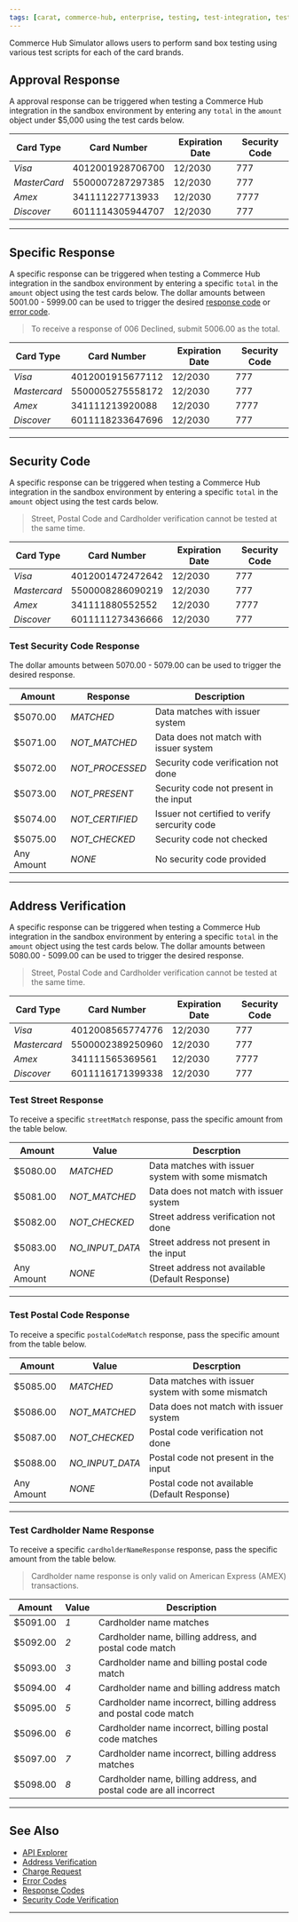 ```yaml
---
tags: [carat, commerce-hub, enterprise, testing, test-integration, test-cards, test-errors] 
---
```


Commerce Hub Simulator allows users to perform sand box testing using various test scripts for each of the card brands.

## Approval Response

A approval response can be triggered when testing a Commerce Hub integration in the sandbox environment by entering any `total` in the `amount` object under $5,000 using the test cards below.

| Card Type | Card Number | Expiration Date | Security Code |
| ----- | ---- | ----------- | ------------ |
|*Visa* | 4012001928706700 | 12/2030 | 777 |
|*MasterCard* | 5500007287297385 | 12/2030 | 777 |
|*Amex* | 341111227713933 | 12/2030 | 7777 |
|*Discover* | 6011114305944707 | 12/2030 | 777 |

---

## Specific Response

A specific response can be triggered when testing a Commerce Hub integration in the sandbox environment by entering a specific `total` in the `amount` object using the test cards below. The dollar amounts between 5001.00 - 5999.00 can be used to trigger the desired [response code](?path=docs/Resources/Guides/Response-Codes/Response-Codes.md) or [error code](?path=docs/Resources/Guides/Response-Codes/Error.md).

<!-- theme: example -->
>To receive a response of 006 Declined, submit 5006.00 as the total. 

| Card Type | Card Number | Expiration Date | Security Code |
| ----- | ---- | ----------- | ------------ |
|*Visa* | 4012001915677112 | 12/2030 | 777 |
|*Mastercard* | 5500005275558172 | 12/2030 | 777 |
| *Amex* | 341111213920088 | 12/2030 | 7777 |
| *Discover* | 6011118233647696 | 12/2030 | 777 |

---

## Security Code

A specific response can be triggered when testing a Commerce Hub integration in the sandbox environment by entering a specific `total` in the `amount` object using the test cards below. 

<!-- theme: example -->
>Street, Postal Code and Cardholder verification cannot be tested at the same time. 

| Card Type | Card Number | Expiration Date | Security Code |
| ----- | ---- | ----------- | ------------ |
|*Visa* | 4012001472472642 | 12/2030 | 777 |
|*Mastercard* | 5500008286090219 | 12/2030 | 777 |
| *Amex* | 341111880552552 | 12/2030 | 7777 |
| *Discover* | 6011111273436666 | 12/2030 | 777 |

### Test Security Code Response

The dollar amounts between 5070.00 - 5079.00 can be used to trigger the desired response.

| Amount | Response | Description |
| ---- | ----------|-----|
| $5070.00 | *MATCHED* | Data matches with issuer system | 
| $5071.00 | *NOT_MATCHED* | Data does not match with issuer system |
| $5072.00 | *NOT_PROCESSED* | Security code verification not done |
| $5073.00 | *NOT_PRESENT* | Security code not present in the input |
| $5074.00 | *NOT_CERTIFIED*| Issuer not certified to verify sercurity code |
| $5075.00 | *NOT_CHECKED* | Security code not checked |
| Any Amount | *NONE* | No security code provided |

---
## Address Verification

A specific response can be triggered when testing a Commerce Hub integration in the sandbox environment by entering a specific `total` in the `amount` object using the test cards below. The dollar amounts between 5080.00 - 5099.00 can be used to trigger the desired response.

<!-- theme: example -->
>Street, Postal Code and Cardholder verification cannot be tested at the same time. 

| Card Type | Card Number | Expiration Date | Security Code |
| ----- | ---- | ----------- | ------------ |
|*Visa* | 4012008565774776 | 12/2030 | 777 |
|*Mastercard* | 5500002389250960 | 12/2030 | 777 |
| *Amex* | 341111565369561 | 12/2030 | 7777 |
| *Discover* | 6011116171399338 | 12/2030 | 777 |


### Test Street Response

To receive a specific `streetMatch` response, pass the specific amount from the table below.

| Amount | Value | Descrption | 
| ----- | ---- | ------------|
| $5080.00 | *MATCHED* | Data matches with issuer system with some mismatch |
| $5081.00 | *NOT_MATCHED* | Data does not match with issuer system |
| $5082.00 |*NOT_CHECKED* | Street address verification not done |
| $5083.00 | *NO_INPUT_DATA* | Street address not present in the input |
| Any Amount | *NONE* | Street address not available (Default Response) |

---

### Test Postal Code Response

To receive a specific `postalCodeMatch` response, pass the specific amount from the table below.

| Amount | Value | Descrption | 
| ----- | ---- | ------------|
| $5085.00 | *MATCHED* | Data matches with issuer system with some mismatch |
| $5086.00 | *NOT_MATCHED* | Data does not match with issuer system |
| $5087.00 | *NOT_CHECKED* | Postal code verification not done |
| $5088.00 | *NO_INPUT_DATA* | Postal code not present in the input |
| Any Amount | *NONE* | Postal code not available (Default Response) |

---

### Test Cardholder Name Response

To receive a specific `cardholderNameResponse` response, pass the specific amount from the table below.

<!-- theme: info -->
> Cardholder name response is only valid on American Express (AMEX) transactions.

| Amount | Value | Description |
| --- | ------- | ------- |
| $5091.00 | *1* | Cardholder name matches |
| $5092.00 | *2* | Cardholder name, billing address, and postal code match |
| $5093.00 | *3* | Cardholder name and billing postal code match |
| $5094.00 | *4* | Cardholder name and billing address match |
| $5095.00 | *5* | Cardholder name incorrect, billing address and postal code match |
| $5096.00 | *6* | Cardholder name incorrect, billing postal code matches |
| $5097.00 | *7* | Cardholder name incorrect, billing address matches |
| $5098.00 | *8* | Cardholder name, billing address, and postal code are all incorrect |

---

## See Also

- [API Explorer](../api/?type=post&path=/payments/v1/charges)
- [Address Verification](?path=docs/Resources/Guides/Fraud/Address-Verification.md)
- [Charge Request](path?=docs/Resources/API-Documents/Payments/Charges.md)
- [Error Codes](?path=docs/Resources/Guides/Response-Codes/Error.md)
- [Response Codes](?path=docs/Resources/Guides/Response-Codes/Response-Codes.md)
- [Security Code Verification](?path=docs/Resources/Guides/Fraud/Security-Code.md)

---
